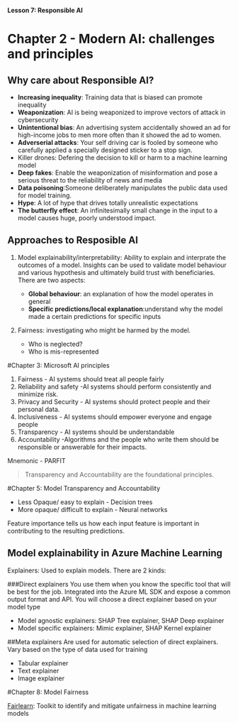 **Lesson 7: Responsible AI**

# Chapter 2 - Modern AI: challenges and principles
## Why care about Responsible AI?
- **Increasing inequality**: Training data that is biased can promote inequality
- **Weaponization**: AI is being weaponized to improve vectors of attack in cybersecurity
- **Unintentional bias**: An advertising system accidentally showed an ad for high-income jobs to men more often than it showed the ad to women.
- **Adverserial attacks**: Your self driving car is fooled by someone who carefully applied a specially designed sticker to a stop sign.
- Killer drones: Defering the decision to kill or harm to a machine learning model
- **Deep fakes**: Enable the weaponization of misinformation and pose a serious threat to the reliability of news and media
- **Data poisoning**:Someone deliberately manipulates the public data used for model training.
- **Hype**: A lot of hype that drives totally unrealistic expectations
- **The butterfly effect**: An infinitesimally small change in the input to a model causes huge, poorly understood impact.

## Approaches to Resposible AI
1. Model explainability/interpretability: Ability to explain and interprate the outcomes of a model. Insights can be used to validate model behaviour and various hypothesis and ultimately build trust with beneficiaries.
There are two aspects:
    * **Global behaviour**: an explanation of how the model operates in general
    * **Specific predictions/local explanation**:understand why the model made a certain predictions for specific inputs
    
2. Fairness: investigating who might be harmed by the model.
    * Who is neglected?
    * Who is mis-represented
    
#Chapter 3: Microsoft AI principles
1. Fairness - AI systems should treat all people fairly
2. Reliability and safety -AI systems should perform consistently and minimize risk.
3. Privacy and Security - AI systems should protect people and their personal data.
4. Inclusiveness - AI systems should empower everyone and engage people
5. Transparency - AI systems should be understandable
6. Accountability -Algorithms and the people who write them should be responsible or answerable for their impacts.

Mnemonic - PARFIT
> Transparency and Accountability are the foundational principles. 

#Chapter 5: Model Transparency and Accountability

- Less Opaque/ easy to explain - Decision trees
- More opaque/ difficult to explain - Neural networks

Feature importance tells us how each input feature is important in contributing to the resulting predictions.
## Model explainability in Azure Machine Learning

Explainers: Used to explain models. There are 2 kinds:

###Direct explainers 
You use them when you know the specific tool that will be best for the job. Integrated into the Azure ML SDK and expose a common output format and API. You will choose a direct explainer based on your model type
- Model agnostic explainers: SHAP Tree explainer, SHAP Deep explainer
- Model specific explainers: Mimic explainer, SHAP Kernel explainer

##Meta explainers
Are used for automatic selection of direct explainers. Vary based on the type of data used for training
- Tabular explainer
- Text explainer
- Image explainer

#Chapter 8: Model Fairness

[Fairlearn](https://github.com/fairlearn/fairlearn): Toolkit to identify and mitigate unfairness in machine learning models
